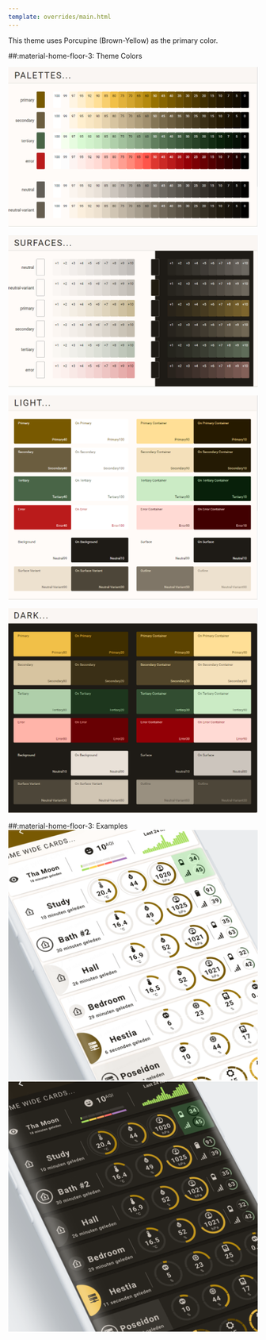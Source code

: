 ```yaml
---
template: overrides/main.html
---
```


This theme uses Porcupine (Brown-Yellow) as the primary color.

##:material-home-floor-3: Theme Colors


[![M3 Palettes]][M3 Palettes]

[![M3 Surfaces]][M3 Surfaces]

[![M3 Light]][M3 Light]

[![M3 Dark]][M3 Dark]

  [M3 Palettes]: ../assets/screenshots/m3-theme-03-palettes.png
  [M3 Surfaces]: ../assets/screenshots/m3-theme-03-surfaces.png
  [M3 Light]: ../assets/screenshots/m3-theme-03-light.png
  [M3 Dark]: ../assets/screenshots/m3-theme-03-dark.png
  

##:material-home-floor-3: Examples
[![M3 Example Light]][M3 Example Light]
[![M3 Example Dark]][M3 Example Dark]

  [M3 Example Light]: ../assets/screenshots/m3-example-03-light.png
  [M3 Example Dark]: ../assets/screenshots/m3-example-03-dark.png

